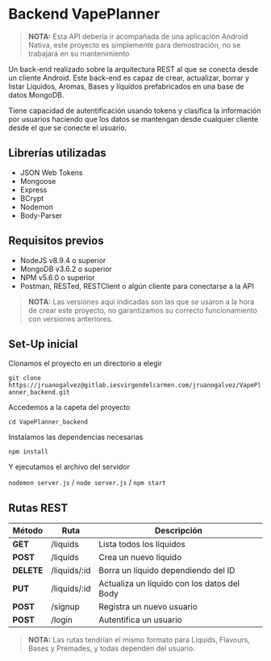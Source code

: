 # Backend VapePlanner

> **NOTA:** Esta API debería ir acompañada de una aplicación Android Nativa, este proyecto es simplemente para demostración, no se trabajará en su mantenimiento

Un back-end realizado sobre la arquitectura REST al que se conecta desde un cliente Android. Este back-end es capaz de crear, actualizar, borrar y listar Líquidos, Aromas, Bases y líquidos prefabricados en una base de datos MongoDB.

Tiene capacidad de autentificación usando tokens y clasifica la información por usuarios haciendo que los datos se mantengan desde cualquier cliente desde el que se conecte el usuario.

## Librerías utilizadas

- JSON Web Tokens
- Mongoose
- Express
- BCrypt
- Nodemon
- Body-Parser

## Requisitos previos

- NodeJS v8.9.4 o superior
- MongoDB v3.6.2 o superior
- NPM v5.6.0 o superior
- Postman, RESTed, RESTClient o algún cliente para conectarse a la API

> **NOTA:** Las versiones aquí indicadas son las que se usaron a la hora de crear este proyecto, no garantizamos su correcto funcionamiento con versiones anteriores.

## Set-Up inicial

Clonamos el proyecto en un directorio a elegir

`git clone https://jruanogalvez@gitlab.iesvirgendelcarmen.com/jruanogalvez/VapePlanner_backend.git`

Accedemos a la capeta del proyecto

`cd VapePlanner_backend`

Instalamos las dependencias necesarias

`npm install`

Y ejecutamos el archivo del servidor

`nodemon server.js` / `node server.js` / `npm start`

## Rutas REST

| Método | Ruta | Descripción |
| --- | --- | -- |
| **GET** | /liquids | Lista todos los líquidos | 
| **POST** | /liquids | Crea un nuevo líquido |
| **DELETE** | /liquids/:id | Borra un líquido dependiendo del ID |
| **PUT** | /liquids/:id | Actualiza un líquido con los datos del Body |
| **POST** | /signup | Registra un nuevo usuario |
| **POST** | /login | Autentifica un usuario

> **NOTA:** Las rutas tendrían el mismo formato para Liquids, Flavours, Bases y Premades, y todas dependen del usuario.